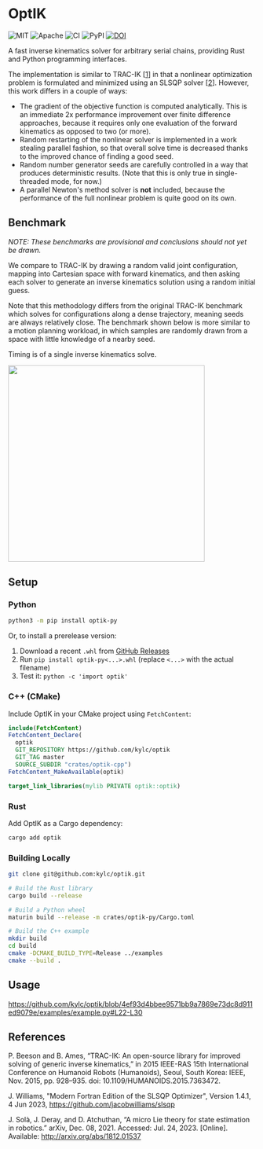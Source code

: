 # OptIK

<p>
    <img alt="MIT"    src="https://img.shields.io/badge/license-MIT-blue.svg">
    <img alt="Apache" src="https://img.shields.io/badge/license-Apache-blue.svg">
    <img alt="CI"     src="https://github.com/kylc/optik/actions/workflows/ci.yaml/badge.svg">
    <img alt="PyPI"   src="https://img.shields.io/pypi/v/optik-py.svg">
    <a href="https://zenodo.org/badge/latestdoi/696468110"><img src="https://zenodo.org/badge/696468110.svg" alt="DOI"></a>
</p>

A fast inverse kinematics solver for arbitrary serial chains, providing Rust and Python programming interfaces.

The implementation is similar to TRAC-IK [[1]] in that a nonlinear optimization problem is formulated and minimized using an SLSQP solver [[2]]. However, this work differs in a couple of ways:

- The gradient of the objective function is computed analytically. This is an immediate 2x performance improvement over finite difference approaches, because it requires only one evaluation of the forward kinematics as opposed to two (or more).
- Random restarting of the nonlinear solver is implemented in a work stealing parallel fashion, so that overall solve time is decreased thanks to the improved chance of finding a good seed.
- Random number generator seeds are carefully controlled in a way that produces deterministic results. (Note that this is only true in single-threaded mode, for now.)
- A parallel Newton's method solver is **not** included, because the performance of the full nonlinear problem is quite good on its own.

[1]: https://traclabs.com/projects/trac-ik/
[2]: https://github.com/jacobwilliams/slsqp

## Benchmark

_NOTE: These benchmarks are provisional and conclusions should not yet be drawn._

We compare to TRAC-IK by drawing a random valid joint configuration, mapping into Cartesian space with forward kinematics, and then asking each solver to generate an inverse kinematics solution using a random initial guess.

Note that this methodology differs from the original TRAC-IK benchmark which solves for configurations along a dense trajectory, meaning seeds are always relatively close. The benchmark shown below is more similar to a motion planning workload, in which samples are randomly drawn from a space with little knowledge of a nearby seed.

Timing is of a single inverse kinematics solve.

<img height="400" src="https://user-images.githubusercontent.com/233860/270505593-cc08ba0d-416f-4288-b48c-83c5ffb0d6d9.png">

## Setup

### Python

``` sh
python3 -m pip install optik-py
```

Or, to install a prerelease version:

1. Download a recent `.whl` from [GitHub Releases](https://github.com/kylc/optik/releases)
2. Run `pip install optik-py<...>.whl` (replace `<...>` with the actual filename)
3. Test it: `python -c 'import optik'`

### C++ (CMake)

Include OptIK in your CMake project using `FetchContent`:

``` cmake
include(FetchContent)
FetchContent_Declare(
  optik
  GIT_REPOSITORY https://github.com/kylc/optik
  GIT_TAG master
  SOURCE_SUBDIR "crates/optik-cpp")
FetchContent_MakeAvailable(optik)

target_link_libraries(mylib PRIVATE optik::optik)
```

### Rust

Add OptIK as a Cargo dependency:

``` sh
cargo add optik
```

### Building Locally

``` sh
git clone git@github.com:kylc/optik.git

# Build the Rust library
cargo build --release

# Build a Python wheel
maturin build --release -m crates/optik-py/Cargo.toml

# Build the C++ example
mkdir build
cd build
cmake -DCMAKE_BUILD_TYPE=Release ../examples
cmake --build .
```

## Usage

https://github.com/kylc/optik/blob/4ef93d4bbee9571bb9a7869e73dc8d911ed9079e/examples/example.py#L22-L30

## References

P. Beeson and B. Ames, “TRAC-IK: An open-source library for improved solving of generic inverse kinematics,” in 2015 IEEE-RAS 15th International Conference on Humanoid Robots (Humanoids), Seoul, South Korea: IEEE, Nov. 2015, pp. 928–935. doi: 10.1109/HUMANOIDS.2015.7363472.

J. Williams, "Modern Fortran Edition of the SLSQP Optimizer", Version 1.4.1, 4 Jun 2023, https://github.com/jacobwilliams/slsqp

J. Solà, J. Deray, and D. Atchuthan, “A micro Lie theory for state estimation in robotics.” arXiv, Dec. 08, 2021. Accessed: Jul. 24, 2023. [Online]. Available: http://arxiv.org/abs/1812.01537
